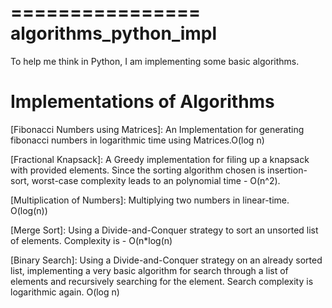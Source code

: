 ================
algorithms_python_impl
================

To help me think in Python, I am implementing some basic algorithms.


Implementations of Algorithms
=============================================

[Fibonacci Numbers using Matrices]:
  An Implementation for generating fibonacci numbers in logarithmic time using Matrices.O(log n)

[Fractional Knapsack]:
  A Greedy implementation for filing up a knapsack with provided elements. Since the sorting algorithm chosen is insertion-sort, worst-case complexity leads to   an polynomial time - O(n^2).

[Multiplication of Numbers]:
  Multiplying two numbers in linear-time. O(log(n))

[Merge Sort]:
  Using a Divide-and-Conquer strategy to sort an unsorted list of elements. Complexity is - O(n*log(n)

[Binary Search]:
  Using a Divide-and-Conquer strategy on an already sorted list, implementing a very basic algorithm for search through a list of elements and recursively        searching for the element. Search complexity is logarithmic again. O(log n)
